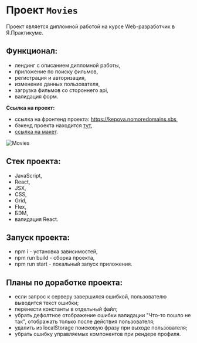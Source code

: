 # Проект `Movies`
Проект является дипломной работой на курсе Web-разработчик в Я.Практикуме.

## Функционал:
- лендинг с описанием дипломной работы,
- приложение по поиску фильмов,
- регистрация и авторизация,
- изменение данных пользователя,
- загрузка фильмов со стороннего api,
- валидация форм.

**Ссылка на проект:**
- ссылка на фронтенд проекта: https://kepova.nomoredomains.sbs,
- бэкенд проекта находится [тут](https://github.com/Kepova/movies-explorer-api),
- [ссылка на макет](https://disk.yandex.ru/d/Js1PWc0dSh-uyQ).

![Movies](https://user-images.githubusercontent.com/73786589/198556075-3a7451bc-5895-41b7-918b-06253c197a0d.png)

## Стек проекта:
- JavaScript,
- React,
- JSX,
- CSS,
- Grid,
- Flex,
- БЭМ,
- валидация React.

## Запуск проекта:
- npm i - установка зависимостей,
- npm run build - сборка проекта,
- npm run start - локальный запуск приложения.

## Планы по доработке проекта:
- если запрос к серверу завершился ошибкой, пользователю выводится текст ошибки;
- перенести константы в отдельный файл;
- убрать дефолтное отображение ошибки валидации "Что-то пошло не так", отображать только после действия пользователя;
- удалить из localStorage поисковую фразу при выходе пользователя;
- убрать ошибку управляемых компонентов при рендере профиля.
